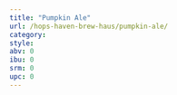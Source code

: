 ```yaml
---
title: "Pumpkin Ale"
url: /hops-haven-brew-haus/pumpkin-ale/
category: 
style: 
abv: 0
ibu: 0
srm: 0
upc: 0
---
```



